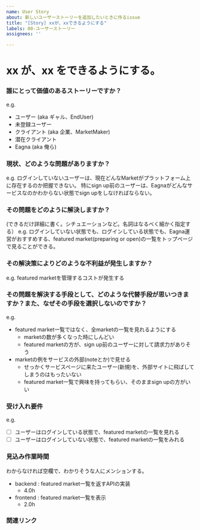 ```yaml
---
name: User Story
about: 新しいユーザーストーリーを追加したいときに作るissue
title: "[Story] xxが、xxできるようにする"
labels: 00-ユーザーストーリー
assignees: ''

---
```


xx が、xx をできるようにする。
===

### 誰にとって価値のあるストーリーですか？

e.g.
- ユーザー (aka ギャル、EndUser)
- 未登録ユーザー
- クライアント (aka 企業、MarketMaker)
- 潜在クライアント
- Eagna (aka 俺ら)

### 現状、どのような問題がありますか？

e.g.
ログインしていないユーザーは、現在どんなMarketがプラットフォーム上に存在するのか把握できない。
特にsign up前のユーザーは、Eagnaがどんなサービスなのかわからない状態でsign upをしなければならない。

### その問題をどのように解決しますか？

(できるだけ詳細に書く。シチュエーションなど。名詞はなるべく細かく指定する）
e.g.
ログインしていない状態でも、ログインしている状態でも、Eagna運営がおすすめする、featured market(preparing or open)の一覧をトップページで見ることができる。

### その解決策によりどのような不利益が発生しますか？

e.g.
featured marketを管理するコストが発生する

### その問題を解決する手段として、どのような代替手段が思いつきますか？また、なぜその手段を選択しないのですか？

e.g.
- featured market一覧ではなく、全marketの一覧を見れるようにする
  - marketの数が多くなった時にしんどい
  - featured marketの方が、sign up前のユーザーに対して請求力がありそう
- marketの例をサービスの外部(noteとか)で見せる
  - せっかくサービスページに来たユーザー(新規)を、外部サイトに飛ばしてしまうのはもったいない
  - featured market一覧で興味を持ってもらい、そのままsign upの方がいい

### 受け入れ要件

e.g.
- [ ] ユーザーはログインしている状態で、featured marketの一覧を見れる
- [ ] ユーザーはログインしていない状態で、featured marketの一覧をみれる

### 見込み作業時間

わからなければ空欄で、わかりそうな人にメンションする。

- backend : featured market一覧を返すAPIの実装
  - 4.0h
- frontend : featured market一覧を表示
  - 2.0h

### 関連リンク
